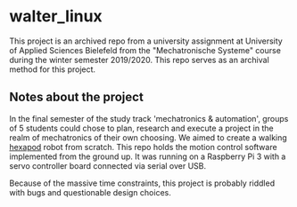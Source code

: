 # walter_linux

This project is an archived repo from a university assignment at University of Applied Sciences Bielefeld 
from the "Mechatronische Systeme" course during the winter semester 2019/2020. 
This repo serves as an archival method for this project.

## Notes about the project

In the final semester of the study track 'mechatronics & automation', groups of 5 students could chose to plan, 
research and execute a project in the realm of mechatronics of their own choosing.
We aimed to create a walking [hexapod](https://en.wikipedia.org/wiki/Hexapod_(robotics)) robot from scratch.
This repo holds the motion control software implemented from the ground up. It was running on a Raspberry Pi 3 
with a servo controller board connected via serial over USB.

Because of the massive time constraints, this project is probably riddled with bugs and questionable design choices.
